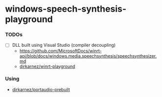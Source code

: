 windows-speech-synthesis-playground
===================================

### TODOs
- [ ] DLL built using Visual Studio (compiler decoupling)
  - https://github.com/MicrosoftDocs/winrt-api/blob/docs/windows.media.speechsynthesis/speechsynthesizer.md
  - [dirkarnez/winrt-playground](https://github.com/dirkarnez/winrt-playground)
### Using
- [dirkarnez/portaudio-prebuilt](https://github.com/dirkarnez/portaudio-prebuilt)
